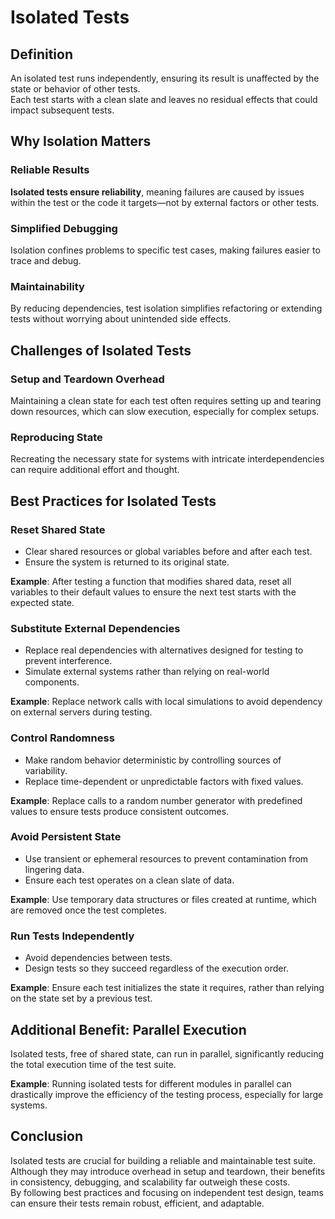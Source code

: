 # Isolated Tests

## Definition
An isolated test runs independently, ensuring its result is unaffected by the state or behavior of other tests.  
Each test starts with a clean slate and leaves no residual effects that could impact subsequent tests.

## Why Isolation Matters

### Reliable Results
**Isolated tests ensure reliability**, meaning failures are caused by issues within the test or the code it targets—not by external factors or other tests.

### Simplified Debugging
Isolation confines problems to specific test cases, making failures easier to trace and debug.

### Maintainability
By reducing dependencies, test isolation simplifies refactoring or extending tests without worrying about unintended side effects.

## Challenges of Isolated Tests

### Setup and Teardown Overhead
Maintaining a clean state for each test often requires setting up and tearing down resources, which can slow execution, especially for complex setups.

### Reproducing State
Recreating the necessary state for systems with intricate interdependencies can require additional effort and thought.

## Best Practices for Isolated Tests

### Reset Shared State
- Clear shared resources or global variables before and after each test.
- Ensure the system is returned to its original state.

**Example**: After testing a function that modifies shared data, reset all variables to their default values to ensure the next test starts with the expected state.

### Substitute External Dependencies
- Replace real dependencies with alternatives designed for testing to prevent interference.
- Simulate external systems rather than relying on real-world components.

**Example**: Replace network calls with local simulations to avoid dependency on external servers during testing.

### Control Randomness
- Make random behavior deterministic by controlling sources of variability.
- Replace time-dependent or unpredictable factors with fixed values.

**Example**: Replace calls to a random number generator with predefined values to ensure tests produce consistent outcomes.

### Avoid Persistent State
- Use transient or ephemeral resources to prevent contamination from lingering data.
- Ensure each test operates on a clean slate of data.

**Example**: Use temporary data structures or files created at runtime, which are removed once the test completes.

### Run Tests Independently
- Avoid dependencies between tests.
- Design tests so they succeed regardless of the execution order.

**Example**: Ensure each test initializes the state it requires, rather than relying on the state set by a previous test.

## Additional Benefit: Parallel Execution
Isolated tests, free of shared state, can run in parallel, significantly reducing the total execution time of the test suite.

**Example**: Running isolated tests for different modules in parallel can drastically improve the efficiency of the testing process, especially for large systems.

## Conclusion
Isolated tests are crucial for building a reliable and maintainable test suite.  
Although they may introduce overhead in setup and teardown, their benefits in consistency, debugging, and scalability far outweigh these costs.  
By following best practices and focusing on independent test design, teams can ensure their tests remain robust, efficient, and adaptable.